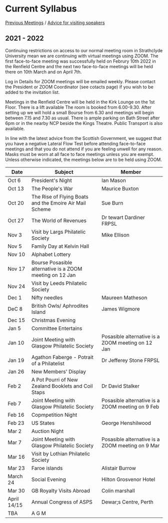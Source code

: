 # Current Syllabus

[Previous Meetings](./previous-meetings) / [Advice for visiting speakers](./advice-for-visiting-speakers)

## 2021 - 2022
Continuing restrictions on access to our normal meeting room in Strathclyde University mean we are continuing with virtual meetings using ZOOM. The first face-to-face meeting was successfully held on Februry 10th 2022 in the Renfield Centre and the next two face-to-face meetings will be held there on 10th March and on April 7th. 

Log in Details for ZOOM meetings will be emailed weekly. Please contact the President or ZOOM Coordinator (see cotacts page) if you wish to be added to the invitation list.

Meetings in the Renfield Centre will be held in the Kirk Lounge on the 1st Floor. There is a lift available  The room is booked from  6.00-9.30.  After setting up we will hold a small Bourse from 6.30 and meetings will begin between 7.15 and 7.30 as usual.  There is ample parking on Bath Street after 6pm or in the nearby NCP beside the Kings Theatre.  Public Transport is also available.  

In line with the latest advice from the Scottish Government, we suggest that you have a negative Lateral Flow Test before attending face-to-face meetings and that you do not attend if you are feeling unwell for any reason.  Masks must be worn at all face to face meetings unless you are exempt. Unless otherwise indicated, the meetings below are to be held using ZOOM.

Date  | Subject | Member
----- | ------- | ------
Oct 6  | President's Night | Ian Mason
Oct 13 | The People's War | Maurice Buxton
Oct 20 | The Rise of Flying Boats and the Emoire Air Mail Scheme | Sue Burn
Oct 27 | The World of Revenues | Dr tewart Dardiner FRPSL
Nov 3  | Visit by Largs Philatelic Society | Mike Ellison 
Nov 5  | Family Day at Kelvin Hall
Nov 10 | Alphabet Lottery 
Nov 17 | Bourse Posasible alternative is a ZOOM meeting on 12 Jan
Nov 24 | Visit by Leeds Philatelic Society 
Dec 1  | Nifty needles | Maureen Matheson
DeC 8  | British Owls/ Aphrodites Island | James Wigmore
Dec 15 | Christmas Evening
Jan 5  | Committee Entertains 
Jan 10 | Joint Meeting with Glasgow Philatelic Society | Posasible alternative is a ZOOM meeting on 12 Jan
Jan 19 | Agathon Faberge - Potrait of a Philatelist| Dr Jefferey Stone FRPSL
Jan 26 | New Members' Display
Feb 2  | A Pot Pourri of New Zealand Booklets and Coil Staps | Dr David Stalker
Feb 7  | Joint Meeting with Glasgow Philatelic Society | Posasible alternative is a ZOOM meeting on 9 Feb
Feb 16 | Copmpetition Night
Feb 23 | US States | George Henshilwood
Mar 2  | Auction Night
Mar 7  | Joint Meeting with Glasgow Philatelic Society | Posasible alternative is a ZOOM meeting on 9 Mar
Mar 16 | Visit by Lothian Philatelic Society
Mar 23 | Faroe islands | Alistair Burrow
March 24 | Social Evening | Hilton Grosvenor Hotel
Mar 30 | GB Royalty Visits Abroad | Colin marshall
April 14/15 | Annual Congress of ASPS | Dewar;s Centre, Perth
TBA    | A G M
